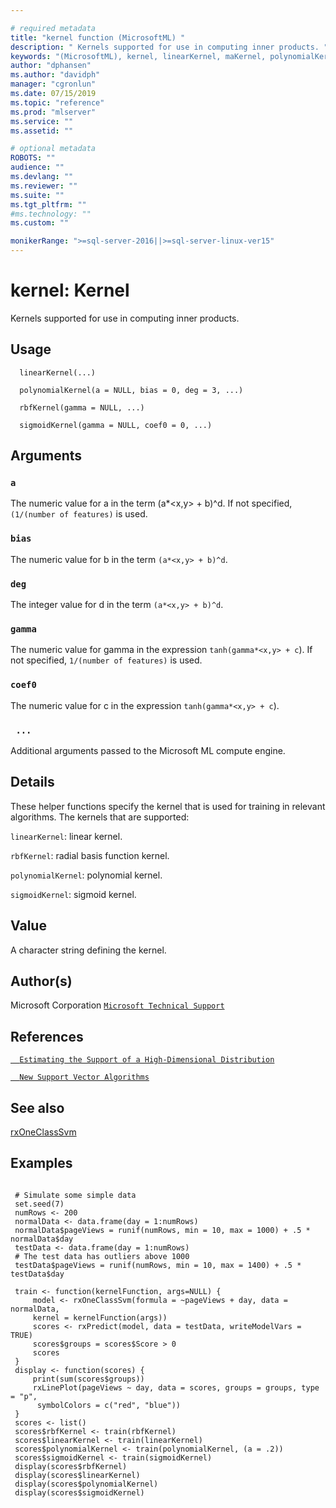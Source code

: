 ```yaml
--- 

# required metadata 
title: "kernel function (MicrosoftML) " 
description: " Kernels supported for use in computing inner products. " 
keywords: "(MicrosoftML), kernel, linearKernel, maKernel, polynomialKernel, rbfKernel, sigmoidKernel" 
author: "dphansen"
ms.author: "davidph" 
manager: "cgronlun" 
ms.date: 07/15/2019
ms.topic: "reference" 
ms.prod: "mlserver" 
ms.service: "" 
ms.assetid: "" 

# optional metadata 
ROBOTS: "" 
audience: "" 
ms.devlang: "" 
ms.reviewer: "" 
ms.suite: "" 
ms.tgt_pltfrm: "" 
#ms.technology: "" 
ms.custom: "" 

monikerRange: ">=sql-server-2016||>=sql-server-linux-ver15"
--- 
```










 # kernel: Kernel 
 

Kernels supported for use in computing inner products.


 ## Usage

```   
  linearKernel(...)

  polynomialKernel(a = NULL, bias = 0, deg = 3, ...)

  rbfKernel(gamma = NULL, ...)

  sigmoidKernel(gamma = NULL, coef0 = 0, ...)

```

 ## Arguments



 ### `a`
 The numeric value for a in the term (a*<x,y> + b)^d. If not specified, `(1/(number of features)` is used. 



 ### `bias`
 The numeric value for b in the term `(a*<x,y> + b)^d`. 



 ### `deg`
 The integer value for d in the term `(a*<x,y> + b)^d`. 



 ### `gamma`
 The numeric value for gamma in the expression `tanh(gamma*<x,y> + c`). If not specified, `1/(number of features)` is used. 



 ### `coef0`
 The numeric value for c in the expression `tanh(gamma*<x,y> + c`). 



 ### ` ...`
 Additional arguments passed to the Microsoft ML compute engine. 



 ## Details

These helper functions specify the kernel that is used for training in
relevant algorithms. The kernels that are supported: 


`linearKernel`: linear kernel.

`rbfKernel`: radial basis function kernel. 

`polynomialKernel`: polynomial kernel. 

`sigmoidKernel`: sigmoid kernel. 




 ## Value

A character string defining the kernel.

 ## Author(s)

Microsoft Corporation [`Microsoft Technical Support`](https://go.microsoft.com/fwlink/?LinkID=698556&clcid=0x409)



 ## References

[`  Estimating the Support of a High-Dimensional Distribution`](https://research.microsoft.com/pubs/69731/tr-99-87.pdf)


[`  New Support Vector Algorithms`](http://www.stat.purdue.edu/~yuzhu/stat598m3/Papers/NewSVM.pdf)



 ## See also

[rxOneClassSvm](rxOneClassSvm.md)

 ## Examples

 ```

  # Simulate some simple data
  set.seed(7)
  numRows <- 200
  normalData <- data.frame(day = 1:numRows)
  normalData$pageViews = runif(numRows, min = 10, max = 1000) + .5 * normalData$day
  testData <- data.frame(day = 1:numRows)
  # The test data has outliers above 1000
  testData$pageViews = runif(numRows, min = 10, max = 1400) + .5 * testData$day

  train <- function(kernelFunction, args=NULL) {
      model <- rxOneClassSvm(formula = ~pageViews + day, data = normalData,
      kernel = kernelFunction(args))
      scores <- rxPredict(model, data = testData, writeModelVars = TRUE)
      scores$groups = scores$Score > 0
      scores
  }
  display <- function(scores) {
      print(sum(scores$groups))
      rxLinePlot(pageViews ~ day, data = scores, groups = groups, type = "p",
       symbolColors = c("red", "blue"))
  }
  scores <- list()
  scores$rbfKernel <- train(rbfKernel)
  scores$linearKernel <- train(linearKernel)
  scores$polynomialKernel <- train(polynomialKernel, (a = .2))
  scores$sigmoidKernel <- train(sigmoidKernel)
  display(scores$rbfKernel)
  display(scores$linearKernel)
  display(scores$polynomialKernel)
  display(scores$sigmoidKernel)
```



